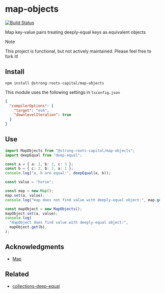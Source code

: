 # map-objects

[![Build Status]](https://github.com/strong-roots-capital/map-objects/actions/workflows/release.yml)

[build status]: https://github.com/strong-roots-capital/map-objects/actions/workflows/release.yml/badge.svg?event=push

Map key-value pairs treating deeply-equal keys as equivalent objects

> [!NOTE]
> This project is functional, but not actively maintained.
> Please feel free to fork it!

## Install

```shell
npm install @strong-roots-capital/map-objects
```

This module uses the following settings in `tsconfig.json`

```json
{
  "compilerOptions": {
    "target": "es6",
    "downlevelIteration": true
  }
}
```

## Use

```typescript
import MapObjects from "@strong-roots-capital/map-objects";
import deepEqual from "deep-equal";

const a = { a: 1, b: 2, c: 3 };
const b = { c: 3, b: 2, a: 1 };
console.log("a, b are equal:", deepEqual(a, b));

const value = "horse";

const map = new Map();
map.set(a, value);
console.log("map does not find value with deeply-equal object:", map.get(b));

const mapObject = new MapObjects();
mapObject.set(a, value);
console.log(
  "mapObject does find value with deeply-equal object:",
  mapObject.get(b),
);
```

## Acknowledgments

- [Map](https://developer.mozilla.org/en-US/docs/Web/JavaScript/Reference/Global_Objects/Map)

## Related

- [collections-deep-equal](https://github.com/leafac/collections-deep-equal)
